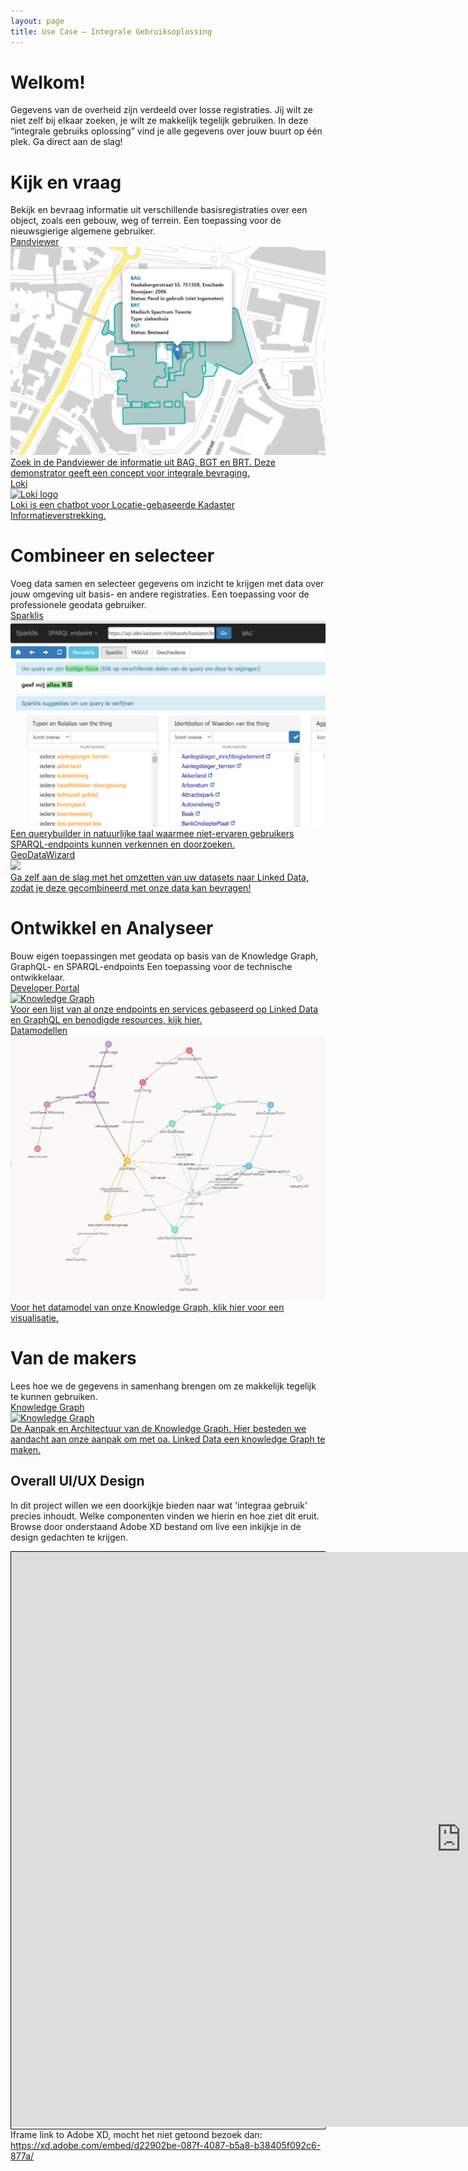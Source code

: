 ```yaml
---
layout: page
title: Use Case ― Integrale Gebruiksoplossing
---
```


<iframe style=" z-index: 9999; position: fixed; right: 0; bottom: 0; height: 0px; width: 0px;" id="loki-chat"
  scrolling="no" frameborder="0" allowtransparency="true" src="/demonstrators/loki-1.0/index.html" title="Loki">
</iframe>
<script>
  iFrameResize({ sizeHeight: true, sizeWidth: true, autoResize: false, checkOrigin: false,  heightCalculationMethod: 'grow' }, '#loki-chat')
</script>

<link rel="stylesheet" href="/assets/css/integralegebruiksoplossing.css">

<h1>Welkom!</h1>

Gegevens van de overheid zijn verdeeld over losse registraties. Jij wilt ze niet zelf bij elkaar zoeken, je wilt ze makkelijk tegelijk gebruiken. In deze “integrale gebruiks oplossing” vind je alle gegevens over jouw buurt op één plek. Ga direct aan de slag!

<div class="igo_usercontainer">
  <div class="igo_usercard">
    <h1>Kijk en vraag</h1>
    <div class="description">
      Bekijk en bevraag informatie uit verschillende basisregistraties over een object, zoals een gebouw, weg of terrein.
      Een toepassing voor de nieuwsgierige algemene gebruiker.
    </div>
    <div class="cards-wrapper">
      <a href="/demonstrators/pandviewer">
        <div class="igo_card">
          <div class="card-type">Pandviewer</div>
          <img class="card-image" src="/assets/images/pandviewer.png">
          <div class="card-description">Zoek in de Pandviewer de informatie uit BAG, BGT en BRT. Deze demonstrator geeft een concept voor integrale bevraging.</div>
        </div>
      </a>
      <a href="/cases/loki">
        <div class="igo_card">
          <div class="card-type">Loki</div>
          <img class="card-image" src="/assets/images/loki-logo.jpg" alt="Loki logo">
          <div class="card-description">Loki is een chatbot voor Locatie-gebaseerde Kadaster Informatieverstrekking. </div>
        </div>
      </a>
    </div>
  </div>

  <div class="igo_usercard">
    <h1>Combineer en selecteer</h1>
    <div class="description">
      Voeg data samen en selecteer gegevens om inzicht te krijgen met data over jouw omgeving uit basis- en andere registraties. 
      Een toepassing voor de professionele geodata gebruiker. 
    </div>
    <div class="cards-wrapper">
      <a href="/demonstrators/sparklis/osparklis.html?title=%0A%09%09%09%09%09%09%09%09BAG%0A%09%09%09%09%09%09%09&max_increment_samples=100">
        <div class="igo_card">
          <div class="card-type">Sparklis</div>
          <img class="card-image" src="/assets/images/sparklis.png">
          <div class="card-description">Een querybuilder in natuurlijke taal waarmee niet-ervaren gebruikers SPARQL-endpoints kunnen verkennen en doorzoeken.</div>
        </div>
      </a>
      <a href="/demonstrators/geodatawizard">
        <div class="igo_card">
          <div class="card-type">GeoDataWizard</div>
          <img class="card-image" src="/assets/images/spatial_wizard_logo.png">
          <div class="card-description">Ga zelf aan de slag met het omzetten van uw datasets naar Linked Data, zodat je deze gecombineerd met onze data kan bevragen!</div>
        </div>
      </a>
    </div>
  </div>

  <div class="igo_usercard">
    <h1>Ontwikkel en Analyseer</h1>
    <div class="description">
      Bouw eigen toepassingen met geodata op basis van de Knowledge Graph, GraphQL- en SPARQL-endpoints
      Een toepassing voor de technische ontwikkelaar.
    </div>
    <div class="cards-wrapper">
      <a href="/developer/">
        <div class="igo_card">
          <div class="card-type">Developer Portal</div>
          <img class="card-image" src="/assets/images/knowledge_graph.png" alt="Knowledge Graph">
          <div class="card-description">Voor een lijst van al onze endpoints en services gebaseerd op Linked Data en GraphQL en benodigde resources, kijk hier.</div>
        </div>
      </a>
      <a href="https://kadaster.wvr.io/sdo-target-model/home">
        <div class="igo_card">
          <div class="card-type">Datamodellen</div>
          <img class="card-image" src="/assets/images/sdo-model.PNG" alt="Knowledge Graph">
          <div class="card-description">Voor het datamodel van onze Knowledge Graph, klik hier voor een visualisatie.</div>
        </div>
      </a>
    </div>
  </div>
</div>

<h1>Van de makers</h1>
Lees hoe we de gegevens in samenhang brengen om ze makkelijk tegelijk te kunnen gebruiken.

<div class="cards-wrapper">
  <a href="/demonstrators/architectuur-selfservice">
    <div class="igo_card">
      <div class="card-type">Knowledge Graph</div>
      <img class="card-image" src="/assets/images/knowledge_graph.png" alt="Knowledge Graph">
      <div class="card-description">De Aanpak en Architectuur van de Knowledge Graph. Hier besteden we aandacht aan onze aanpak om met oa. Linked Data een knowledge Graph te maken.</div>
    </div>
  </a>
</div>

## Overall UI/UX Design

In dit project willen we een doorkijkje bieden naar wat 'integraa gebruik' precies inhoudt. Welke componenten vinden we hierin en hoe ziet dit eruit. Browse door onderstaand Adobe XD bestand om live een inkijkje in de design gedachten te krijgen.

<div style="border: 1px solid black; min-height: 20px;">
    <iframe  width="1440" height="920" src="https://xd.adobe.com/embed/d22902be-087f-4087-b5a8-b38405f092c6-877a/" frameborder="0" allowfullscreen></iframe>
</div>
<div>Iframe link to Adobe XD, mocht het niet getoond bezoek dan: <a href="https://xd.adobe.com/embed/d22902be-087f-4087-b5a8-b38405f092c6-877a/">https://xd.adobe.com/embed/d22902be-087f-4087-b5a8-b38405f092c6-877a/</a></div>
<br />
